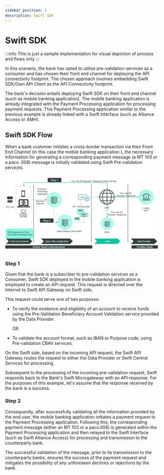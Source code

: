 ```yaml
---
sidebar_position: 2
description: Swift SDK
---
```


# Swift SDK

:::info
This is just a sample implementation for visual depiction of process and flows only
:::

In this scenario, the bank has opted to utilize pre-validation services as a consumer and has chosen their front end channel for deploying the API connectivity footprint. The chosen approach involves embedding Swift SDK/Own API Client as the API Connectivity footprint.

The bank's decision entails deploying Swift SDK on their front end channel (such as mobile banking application). The mobile banking application is already integrated with the Payment Processing application for processing payment requests. This Payment Processing application similar to the previous example is already linked with a Swift Interface (such as Alliance Access or AMH). 

## Swift SDK Flow

When a bank customer initiates a cross-border transaction via their Front End Channel (in this case the mobile banking application ), the necessary information for generating a corresponding payment message (a MT 103 or a pacs. 008) message is initially validated using Swift Pre-validation services.

![Swift SDK](./img/swift-sdk.png)

### Step 1

Given that the bank is a subscriber to pre-validation services as a Consumer, Swift SDK deployed in the mobile banking application is employed to create an API request. This request is directed over the Internet to Swift API Gateway on Swift side.

This request could serve one of two purposes:
* To verify the existence and eligibility of an account to receive funds using the Pre-Validation Beneficiary Account Validation service provided by the Data Provider. 

    OR

* To validate the account format, such as IBAN or Purpose code, using Pre-validation CBAV services.

On the Swift side, based on the incoming API request, the Swift API Gateway routes the request to either the Data Provider or Swift Central Services for processing.

Subsequent to the processing of the incoming pre-validation request, Swift responds back to the Bank's Swift Microgateway with an API response. For the purposes of this example, let's assume that the response received by the bank is a success.

### Step 2

Consequently, after successfully validating all the information provided by the end user, the mobile banking application initiates a payment request to the Payment Processing application. Following this, the corresponding payment message (either an MT 103 or a pacs.008) is generated within the Payment Processing application and then relayed to the Swift Interface (such as Swift Alliance Access) for processing and transmission to the counterparty bank.

The successful validation of the message, prior to its transmission to the counterparty banks, ensures the success of the payment request and mitigates the possibility of any unforeseen declines or rejections by the bank.

